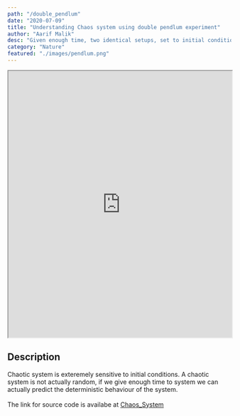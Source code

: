 ```yaml
---
path: "/double_pendlum"
date: "2020-07-09"
title: "Understanding Chaos system using double pendlum experiment"
author: "Aarif Malik"
desc: "Given enough time, two identical setups, set to initial conditions that are as identical as possible, will look entirely different. "
category: "Nature"
featured: "./images/pendlum.png"
---
```


<iframe width="100%" height="600" src="https://aarif1430.github.io/Chaos-System/index.html"></iframe>

## Description

Chaotic system is exteremely sensitive to initial conditions. A chaotic system is not actually random, if we give enough time to system we can actually predict the deterministic behaviour of the system.<br></br>
The link for source code is availabe at [Chaos_System](https://github.com/Aarif1430/Chaos-System)
